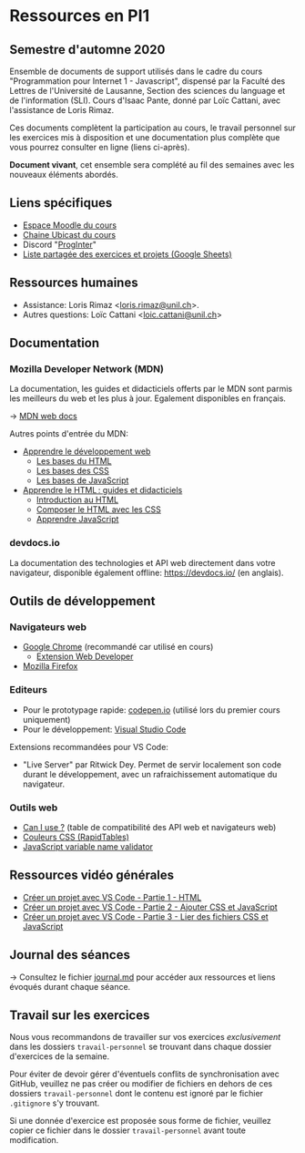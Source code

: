 # Ressources en PI1
## Semestre d'automne 2020

Ensemble de documents de support utilisés dans le cadre du cours "Programmation pour Internet 1 - Javascript", dispensé par la Faculté des Lettres de l'Université de Lausanne, Section des sciences du language et de l'information (SLI). Cours d'Isaac Pante, donné par Loïc Cattani, avec l'assistance de Loris Rimaz.

Ces documents complètent la participation au cours, le travail personnel sur les exercices mis à disposition et une documentation plus complète que vous pourrez consulter en ligne (liens ci-après).

**Document vivant**, cet ensemble sera complété au fil des semaines avec les nouveaux éléments abordés.


## Liens spécifiques

- [Espace Moodle du cours](https://moodle.unil.ch/course/view.php?id=18304)
- [Chaine Ubicast du cours](https://rec.unil.ch/channels/#prog-internet-sa20)
- Discord "[ProgInter](https://discord.com/channels/755675122324734041)"
- [Liste partagée des exercices et projets (Google Sheets)](https://docs.google.com/spreadsheets/d/1f8t6SRuc23jUdh0mnFyXfg3QcA22XoJfVDdBmKW6hHM/edit?usp=sharing)


## Ressources humaines

- Assistance: Loris Rimaz <[loris.rimaz@unil.ch](mailto:loris.rimaz@unil.ch)>.
- Autres questions: Loïc Cattani <[loic.cattani@unil.ch](mailto:loic.cattani@unil.ch)>


## Documentation

### Mozilla Developer Network (MDN)

La documentation, les guides et didacticiels offerts par le MDN sont parmis les meilleurs du web et les plus à jour. Egalement disponibles en français.

→ [MDN web docs](https://developer.mozilla.org/fr/)

Autres points d'entrée du MDN:
- [Apprendre le développement web](https://developer.mozilla.org/fr/docs/Apprendre)
    - [Les bases du HTML](https://developer.mozilla.org/fr/docs/Apprendre/Commencer_avec_le_web/Les_bases_HTML)
    - [Les bases des CSS](https://developer.mozilla.org/fr/docs/Apprendre/Commencer_avec_le_web/Les_bases_CSS)
    - [Les bases de JavaScript](https://developer.mozilla.org/fr/docs/Apprendre/Commencer_avec_le_web/Les_bases_JavaScript)
- [Apprendre le HTML : guides et didacticiels](https://developer.mozilla.org/fr/docs/Apprendre/HTML)
    - [Introduction au HTML](https://developer.mozilla.org/fr/docs/Apprendre/HTML/Introduction_%C3%A0_HTML)
    - [Composer le HTML avec les CSS](https://developer.mozilla.org/fr/docs/Apprendre/CSS)
    - [Apprendre JavaScript](https://developer.mozilla.org/fr/docs/Apprendre/JavaScript)

### devdocs.io

La documentation des technologies et API web directement dans votre navigateur, disponible également offline: https://devdocs.io/ (en anglais).


## Outils de développement

### Navigateurs web

- [Google Chrome](https://www.google.com/intl/fr/chrome/) (recommandé car utilisé en cours)
    - [Extension Web Developer](https://chrome.google.com/webstore/detail/web-developer/bfbameneiokkgbdmiekhjnmfkcnldhhm)
- [Mozilla Firefox](https://www.mozilla.org/fr/firefox/new/)

### Editeurs

- Pour le prototypage rapide: [codepen.io](https://codepen.io/) (utilisé lors du premier cours uniquement)
- Pour le développement: [Visual Studio Code](https://code.visualstudio.com/)

Extensions recommandées pour VS Code:
- "Live Server" par Ritwick Dey. Permet de servir localement son code durant le développement, avec un rafraichissement automatique du navigateur.

### Outils web

- [Can I use ?](https://caniuse.com/) (table de compatibilité des API web et navigateurs web)
- [Couleurs CSS (RapidTables)](https://www.rapidtables.com/web/css/css-color.html)
- [JavaScript variable name validator](https://mothereff.in/js-variables)


## Ressources vidéo générales

- [Créer un projet avec VS Code - Partie 1 - HTML](https://rec.unil.ch/videos/creer-un-projet-avec-vs-code-partie-1-html/)
- [Créer un projet avec VS Code - Partie 2 - Ajouter CSS et JavaScript](https://rec.unil.ch/videos/creer-un-projet-avec-vs-code-partie-2-ajouter-css-et-javascript/)
- [Créer un projet avec VS Code - Partie 3 - Lier des fichiers CSS et JavaScript](https://rec.unil.ch/videos/creer-un-projet-avec-vs-code-partie-3-lier-des-fichiers-css-et-javascript/)


## Journal des séances

→ Consultez le fichier [journal.md](journal.md) pour accéder aux ressources et liens évoqués durant chaque séance.


## Travail sur les exercices

Nous vous recommandons de travailler sur vos exercices *exclusivement* dans les dossiers `travail-personnel` se trouvant dans chaque dossier d'exercices de la semaine.

Pour éviter de devoir gérer d'éventuels conflits de synchronisation avec GitHub, veuillez ne pas créer ou modifier de fichiers en dehors de ces dossiers `travail-personnel` dont le contenu est ignoré par le fichier `.gitignore` s'y trouvant.

Si une donnée d'exercice est proposée sous forme de fichier, veuillez copier ce fichier dans le dossier `travail-personnel` avant toute modification.
